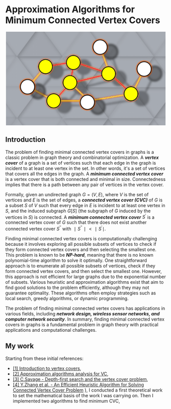 # Approximation Algorithms for Minimum Connected Vertex Covers

<p align="center">
  <img src="images/cvc.png" alt="" width="500"/>
</p>

## Introduction

The problem of finding minimal connected vertex covers in graphs is a classic problem in graph theory and combinatorial optimization. A ***vertex cover*** of a graph is a set of vertices such that each edge in the graph is incident to at least one vertex in the set. In other words, it's a set of vertices that covers all the edges in the graph. A ***minimum connected vertex cover*** is a vertex cover that is both connected and minimal in size. Connectedness implies that there is a path between any pair of vertices in the vertex cover.

Formally, given an undirected graph $G=(V,E)$, where $V$ is the set of vertices and $E$ is the set of edges, a ***connected vertex cover (CVC)*** of $G$ is a subset $S$ of $V$ such that every edge in $E$ is incident to at least one vertex in $S$, and the induced subgraph $G[S]$ (the subgraph of $G$ induced by the vertices in $S$) is connected. A ***minimum connected vertex cover*** $S^′$ is a connected vertex cover of $G$ such that there does not exist another connected vertex cover $S^{′′}$ with $∣S^{′′}∣<∣S^′∣$.

Finding minimal connected vertex covers is computationally challenging because it involves exploring all possible subsets of vertices to check if they form connected vertex covers and then selecting the smallest one. This problem is known to be ***NP-hard***, meaning that there is no known polynomial-time algorithm to solve it optimally. One straightforward approach is to enumerate all possible subsets of vertices, check if they form connected vertex covers, and then select the smallest one. However, this approach is not efficient for large graphs due to the exponential number of subsets. Various heuristic and approximation algorithms exist that aim to find good solutions to the problem efficiently, although they may not guarantee optimality. These algorithms often employ strategies such as local search, greedy algorithms, or dynamic programming.

The problem of finding minimal connected vertex covers has applications in various fields, including ***network design, wireless sensor networks, and computer network security***. In summary, finding minimal connected vertex covers in graphs is a fundamental problem in graph theory with practical applications and computational challenges.

## My work

Starting from these initial references:
- [[1] Introduction to vertex covers](https://www.cs.cmu.edu/~avrim/451f13/lectures/lect1105.pdf),
- [[2] Approximation algorithms analysis for VC](http://tandy.cs.illinois.edu/dartmouth-cs-approx.pdf),
- [[3] C.Savage - Depth-first search and the vertex cover problem](https://www.sciencedirect.com/science/article/abs/pii/0020019082900229),
- [[4] Y.Zhang et al. - An Efficient Heuristic Algorithm for Solving Connected Vertex Cover Problem](https://www.hindawi.com/journals/mpe/2018/3935804/)
), I conducted a first theoretical work to set the mathematical basis of the work I was carrying on. Then I implemented two algorithms to find minimum CVC, 
